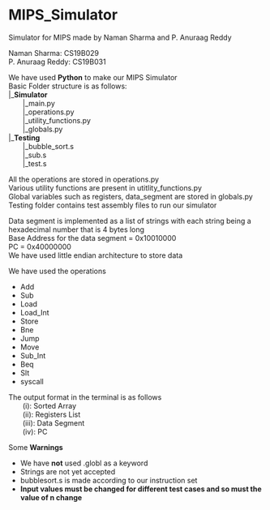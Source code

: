 # MIPS_Simulator
Simulator for MIPS made by Naman Sharma and P. Anuraag Reddy

Naman Sharma: CS19B029\
P. Anuraag Reddy: CS19B031

We have used **Python** to make our MIPS Simulator\
Basic Folder structure is as follows:\
|\_**Simulator**\
  |\_main.py\
  |\_operations.py\
  |\_utility_functions.py\
  |\_globals.py\
|\_**Testing**\
  |\_bubble_sort.s\
  |\_sub.s\
  |\_test.s

All the operations are stored in operations.py\
Various utility functions are present in utitlity_functions.py\
Global variables such as registers, data_segment are stored in globals.py\
Testing folder contains test assembly files to run our simulator

Data segment is implemented as a list of strings with each string being a hexadecimal number that is 4 bytes long\
Base Address for the data segment = 0x10010000\
PC = 0x40000000\
We have used little endian architecture to store data

We have used the operations
- Add
- Sub
- Load
- Load_Int
- Store
- Bne
- Jump
- Move
- Sub_Int
- Beq
- Slt
- syscall

The output format in the terminal is as follows\
  (i): Sorted Array\
  (ii): Registers List\
  (iii): Data Segment\
  (iv): PC

Some **Warnings**
- We have **not** used .globl as a keyword
- Strings are not yet accepted
- bubblesort.s is made according to our instruction set
- **Input values must be changed for different test cases and so must the value of n change**
